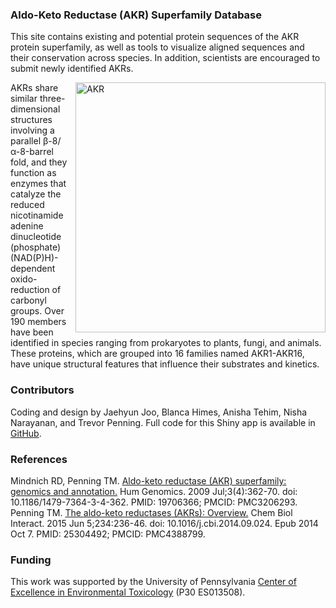 ### Aldo-Keto Reductase (AKR) Superfamily Database

This site contains existing and potential protein sequences of the AKR protein
superfamily, as well as tools to visualize aligned sequences and their
conservation across species. In addition, scientists are encouraged to submit
newly identified AKRs.

<img align="right" src="../home.png" width = "400" alt = "AKR">

AKRs share similar three-dimensional structures involving a parallel
β-8/α-8-barrel fold, and they function as enzymes that catalyze the
reduced nicotinamide adenine dinucleotide (phosphate) (NAD(P)H)-dependent
oxido-reduction of carbonyl groups. Over 190 members have been identified in
species ranging from prokaryotes to plants, fungi, and animals. These proteins,
which are grouped into 16 families named AKR1-AKR16, have unique structural
features that influence their substrates and kinetics.

### Contributors

Coding and design by Jaehyun Joo, Blanca Himes, Anisha Tehim, Nisha Narayanan,
and Trevor Penning. Full code for this Shiny app is available in
[GitHub](https://github.com/HimesGroup/AKR).

### References

<p style="margin: 0">
    Mindnich RD, Penning TM. <a href="https://pubmed.ncbi.nlm.nih.gov/19706366/">
    Aldo-keto reductase (AKR) superfamily: genomics and annotation.</a>
    Hum Genomics. 2009 Jul;3(4):362-70. doi: 10.1186/1479-7364-3-4-362.
    PMID: 19706366; PMCID: PMC3206293.
</p>

<p style="margin: 0">
    Penning TM. <a href="https://pubmed.ncbi.nlm.nih.gov/25304492/">
    The aldo-keto reductases (AKRs): Overview.</a> Chem Biol Interact. 2015
    Jun 5;234:236-46. doi: 10.1016/j.cbi.2014.09.024. Epub 2014 Oct 7. PMID:
    25304492; PMCID: PMC4388799.
</p>

### Funding

This work was supported by the University of Pennsylvania [Center of Excellence
in Environmental Toxicology](https://ceet.upenn.edu/) (P30 ES013508).
